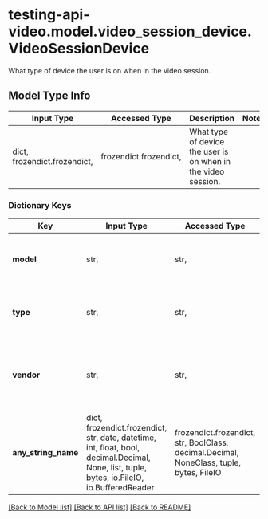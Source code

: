 # testing-api-video.model.video_session_device.VideoSessionDevice

What type of device the user is on when in the video session.

## Model Type Info
Input Type | Accessed Type | Description | Notes
------------ | ------------- | ------------- | -------------
dict, frozendict.frozendict,  | frozendict.frozendict,  | What type of device the user is on when in the video session. | 

### Dictionary Keys
Key | Input Type | Accessed Type | Description | Notes
------------ | ------------- | ------------- | ------------- | -------------
**model** | str,  | str,  | The specific model of the device, if known. | [optional] 
**type** | str,  | str,  | What the type is like desktop, laptop, mobile. | [optional] 
**vendor** | str,  | str,  | If known, what the brand of the device is, like Apple, Dell, etc. | [optional] 
**any_string_name** | dict, frozendict.frozendict, str, date, datetime, int, float, bool, decimal.Decimal, None, list, tuple, bytes, io.FileIO, io.BufferedReader | frozendict.frozendict, str, BoolClass, decimal.Decimal, NoneClass, tuple, bytes, FileIO | any string name can be used but the value must be the correct type | [optional]

[[Back to Model list]](../../README.md#documentation-for-models) [[Back to API list]](../../README.md#documentation-for-api-endpoints) [[Back to README]](../../README.md)

